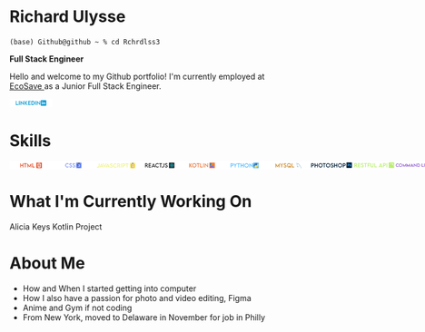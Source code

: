 # Richard Ulysse
<link rel="stylesheet" href="styles.css">

```
(base) Github@github ~ % cd Rchrdlss3
```
**Full Stack Engineer**

Hello and welcome to my Github portfolio! I'm currently employed at <a href ="https://ecosaveinc.com/">EcoSave </a> as a Junior Full Stack Engineer.

<p 
style = "algin: left;">
<a href="https://www.linkedin.com/in/richardulysse/">
<img 
src = "images/linkedin.png"
style = "width : 15%;"> 
</img>
</a>
</p>

# Skills
<div style = 
"display: flex;
flex-drection: row;
"
>
<img 
src = "images/html.png" 
style = "width: 15%; height: 15%;"> 
</img>
<img 
src = "images/css.png" 
style = "width: 15%; height: 15%;"> 
</img>
<img 
src = "images/javascript.png" 
style = "width: 15%; height: 15%;"> 
</img>
<img 
src = "images/reactJS.png" 
style = "width: 15%; height: 15%;"> 
</img>
<img 
src = "images/kotlin.png" 
style = "width: 15%; height: 15%;"> 
</img>
<img 
src = "images/python.png" 
style = "width: 15%; height: 15%;"> 
</img>
<img 
src = "images/mysql.png" 
style = "width: 15%; height: 15%;"> 
</img>
<img 
src = "images/photoshop.png" 
style = "width: 15%; height: 15%;"> 
</img>
<img 
src = "images/restfulapi.png" 
style = "width: 15%; height: 15%;"> 
</img>
<img 
src = "images/commandline.png" 
style = "width: 15%; height: 15%;"> 
</img>
</div>

# What I'm Currently Working On
Alicia Keys Kotlin Project
# About Me
* How and When I started getting into computer
* How I also have a passion for photo and video editing, Figma
* Anime and Gym if not coding
* From New York, moved to Delaware in November for job in Philly
